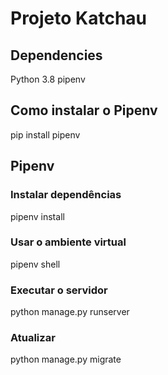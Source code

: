 # Projeto Katchau

## Dependencies

Python 3.8
pipenv

## Como instalar o Pipenv

pip install pipenv

## Pipenv

### Instalar dependências

pipenv install 

### Usar o ambiente virtual

pipenv shell

### Executar o servidor

python manage.py runserver

### Atualizar

python manage.py migrate